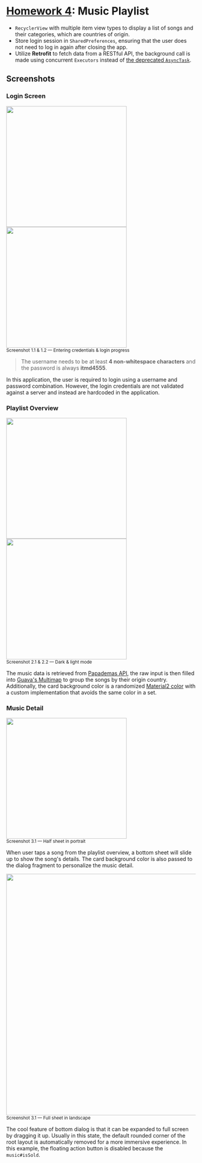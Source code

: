 # [Homework 4](https://github.com/hanggrian/IIT-ITM555/blob/assets/assignments/hw4.docx): Music Playlist

- `RecyclerView` with multiple item view types to display a list of songs and
  their categories, which are countries of origin.
- Store login session in `SharedPreferences`, ensuring that the user does not
  need to log in again after closing the app.
- Utilize **Retrofit** to fetch data from a RESTful API, the background call is
  made using concurrent `Executors` instead of [the deprecated `AsyncTask`](https://developer.android.com/reference/android/os/AsyncTask).

## Screenshots

### Login Screen

<img width="320" src="https://github.com/hanggrian/IIT-ITM555/raw/assets/assignments/hw4/screenshot1_1.png">
<img width="320" src="https://github.com/hanggrian/IIT-ITM555/raw/assets/assignments/hw4/screenshot1_2.png"><br><small>Screenshot 1.1 & 1.2 &mdash; Entering credentials & login progress</small>

> The username needs to be at least **4 non-whitespace characters** and the
  password is always **itmd4555**.

In this application, the user is required to login using a username and password
combination. However, the login credentials are not validated against a server
and instead are hardcoded in the application.

### Playlist Overview

<img width="320" src="https://github.com/hanggrian/IIT-ITM555/raw/assets/assignments/hw4/screenshot2_1.png">
<img width="320" src="https://github.com/hanggrian/IIT-ITM555/raw/assets/assignments/hw4/screenshot2_2.png"><br><small>Screenshot 2.1 & 2.2 &mdash; Dark & light mode</small>

The music data is retrieved from [Papademas API](http://www.papademas.net:81/cd_catalog.json),
the raw input is then filled into [Guava's Multimap](https://guava.dev/releases/23.0/api/docs/com/google/common/collect/Multimap.html)
to group the songs by their origin country. Additionally, the card background
color is a randomized [Material2 color](https://m2.material.io/design/color/the-color-system.html)
with a custom implementation that avoids the same color in a set.

### Music Detail

<img width="320" src="https://github.com/hanggrian/IIT-ITM555/raw/assets/assignments/hw4/screenshot3_1.png"><br><small>Screenshot 3.1 &mdash; Half sheet in portrait</small>

When user taps a song from the playlist overview, a bottom sheet will slide up
to show the song's details. The card background color is also passed to the
dialog fragment to personalize the music detail.

<img width="640" src="https://github.com/hanggrian/IIT-ITM555/raw/assets/assignments/hw4/screenshot3_2.png"><br><small>Screenshot 3.1 &mdash; Full sheet in landscape</small>

The cool feature of bottom dialog is that it can be expanded to full screen
by dragging it up. Usually in this state, the default rounded corner of the root
layout is automatically removed for a more immersive experience. In this
example, the floating action button is disabled because the `music#isSold`.
